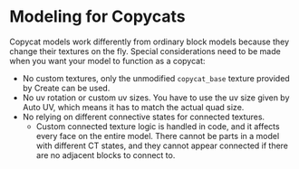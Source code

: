 # Modeling for Copycats

Copycat models work differently from ordinary block models because they change their textures on the fly. Special
considerations need to be made when you want your model to function as a copycat:

- No custom textures, only the unmodified `copycat_base` texture provided by Create can be used.
- No uv rotation or custom uv sizes. You have to use the uv size given by Auto UV, which means it has to match the
  actual quad size.
- No relying on different connective states for connected textures.
    - Custom connected texture logic is handled in code, and it affects every face on the entire model. There cannot be
      parts in a model with different CT states, and they cannot appear connected if there are no adjacent blocks to
      connect to.


